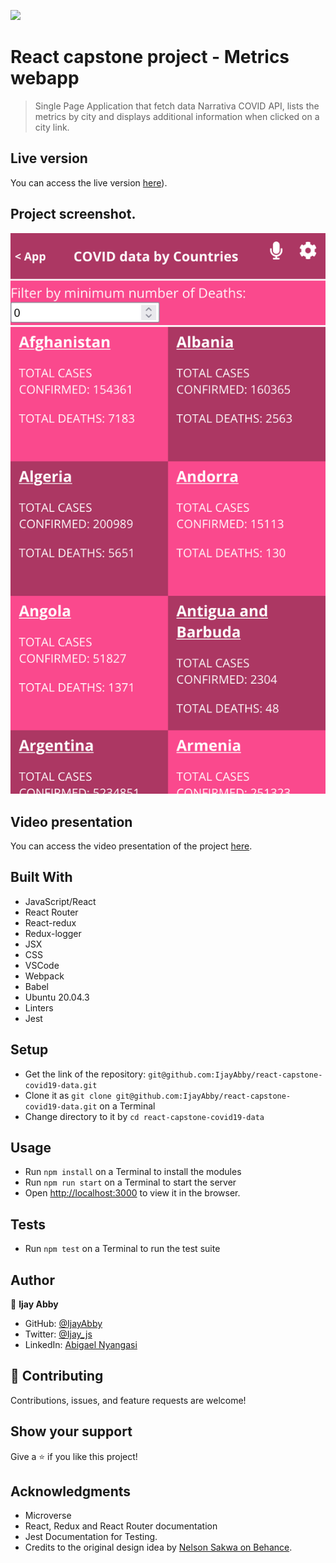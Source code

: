 ![](https://img.shields.io/badge/Microverse-blueviolet)

# React capstone project - Metrics webapp

> Single Page Application that fetch data Narrativa COVID API, lists the metrics by city and displays additional information when clicked on a city link.

## Live version

You can access the live version [here](https://ecstatic-shockley-f983ac.netlify.app/)).

## Project screenshot.

![screenshot](screenshot.png)
## Video presentation

You can access the video presentation of the project [here](https://youtu.be/BmWjB2lG0WQ).

## Built With

- JavaScript/React
- React Router
- React-redux
- Redux-logger
- JSX
- CSS
- VSCode
- Webpack
- Babel
- Ubuntu 20.04.3
- Linters
- Jest

## Setup

- Get the link of the repository: `git@github.com:IjayAbby/react-capstone-covid19-data.git`
- Clone it as `git clone git@github.com:IjayAbby/react-capstone-covid19-data.git` on a Terminal
- Change directory to it by `cd react-capstone-covid19-data`

## Usage

- Run `npm install` on a Terminal to install the modules
- Run `npm run start` on a Terminal to start the server 
- Open [http://localhost:3000](http://localhost:3000) to view it in the browser.

## Tests

- Run `npm test` on a Terminal to run the test suite

## Author

👤 **Ijay Abby**

- GitHub: [@IjayAbby](https://github.com/IjayAbby)
- Twitter: [@Ijay_js](https://twitter.com/Ijay_js)
- LinkedIn: [Abigael Nyangasi](https://www.linkedin.com/in/ijayabby4/)

## 🤝 Contributing

Contributions, issues, and feature requests are welcome!

## Show your support

Give a ⭐️ if you like this project!

## Acknowledgments

- Microverse
- React, Redux and React Router documentation
- Jest Documentation for Testing.
- Credits to the original design idea by [Nelson Sakwa on Behance](https://www.behance.net/sakwadesignstudio).